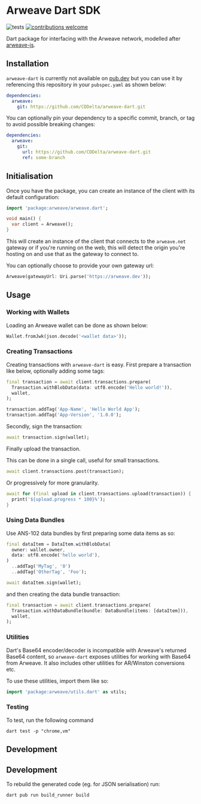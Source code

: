 # Arweave Dart SDK

![tests](https://github.com/CDDelta/arweave-dart/workflows/tests/badge.svg)
[![contributions welcome](https://img.shields.io/badge/contributions-welcome-brightgreen.svg?style=flat)](https://github.com/CDDelta/arweave-dart/issues)

Dart package for interfacing with the Arweave network, modelled after [arweave-js](https://github.com/ArweaveTeam/arweave-js).

## Installation

`arweave-dart` is currently not available on [pub.dev](https://pub.dev) but you can use it by referencing this repository in your `pubspec.yaml` as shown below:

```yaml
dependencies:
  arweave:
    git: https://github.com/CDDelta/arweave-dart.git
```

You can optionally pin your dependency to a specific commit, branch, or tag to avoid possible breaking changes:

```yaml
dependencies:
  arweave:
    git:
      url: https://github.com/CDDelta/arweave-dart.git
      ref: some-branch
```

## Initialisation

Once you have the package, you can create an instance of the client with its default configuration:

```dart
import 'package:arweave/arweave.dart';

void main() {
  var client = Arweave();
}
```

This will create an instance of the client that connects to the `arweave.net` gateway or if you're running on the web, this will detect the origin you're hosting on and use that as the gateway to connect to.

You can optionally choose to provide your own gateway url:

```dart
Arweave(gatewayUrl: Uri.parse('https://arweave.dev'));
```

## Usage

### Working with Wallets

Loading an Arweave wallet can be done as shown below:

```dart
Wallet.fromJwk(json.decode('<wallet data>'));
```

### Creating Transactions

Creating transactions with `arweave-dart` is easy. First prepare a transaction like below, optionally adding some tags:

```dart
final transaction = await client.transactions.prepare(
  Transaction.withBlobData(data: utf8.encode('Hello world!')),
  wallet,
);

transaction.addTag('App-Name', 'Hello World App');
transaction.addTag('App-Version', '1.0.0');
```

Secondly, sign the transaction:

```dart
await transaction.sign(wallet);
```

Finally upload the transaction.

This can be done in a single call, useful for small transactions.

```dart
await client.transactions.post(transaction);
```

Or progressively for more granularity.

```dart
await for (final upload in client.transactions.upload(transaction)) {
  print('${upload.progress * 100}%');
}
```

### Using Data Bundles

Use ANS-102 data bundles by first preparing some data items as so:

```dart
final dataItem = DataItem.withBlobData(
  owner: wallet.owner,
  data: utf8.encode('hello world'),
)
  ..addTag('MyTag', '0')
  ..addTag('OtherTag', 'Foo');

await dataItem.sign(wallet);
```

and then creating the data bundle transaction:

```dart
final transaction = await client.transactions.prepare(
  Transaction.withDataBundle(bundle: DataBundle(items: [dataItem])),
  wallet,
);
```

### Utilities

Dart's Base64 encoder/decoder is incompatible with Arweave's returned Base64 content, so `arweave-dart` exposes utilities for working with Base64 from Arweave. It also includes other utilities for AR/Winston conversions etc.

To use these utilities, import them like so:

```dart
import 'package:arweave/utils.dart' as utils;
```

### Testing

To test, run the following command

```shell
dart test -p "chrome,vm"
```

## Development

## Development

To rebuild the generated code (eg. for JSON serialisation) run:

```shell
dart pub run build_runner build
```
